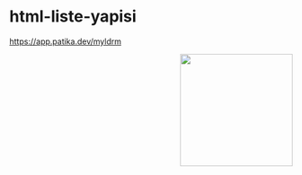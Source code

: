 # html-liste-yapisi
https://app.patika.dev/myldrm

<img src ="https://media.giphy.com/media/JlVkLKuxRSvLy/giphy.gif" align="right" width="200" heigh="200">
